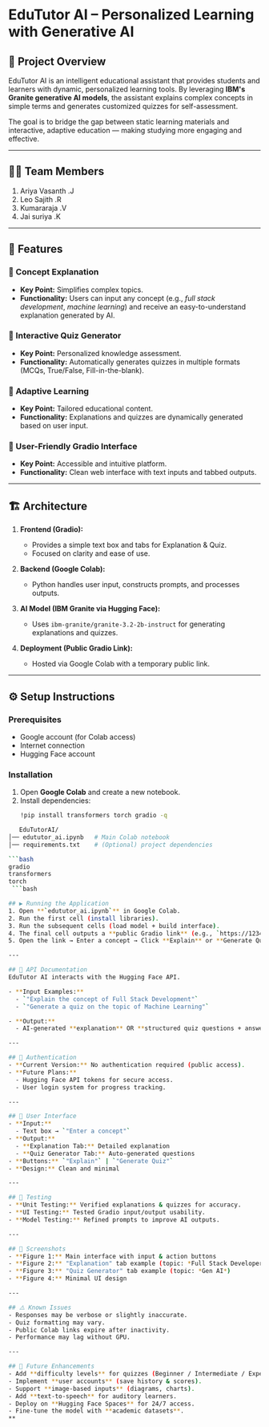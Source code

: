 # EduTutor AI – Personalized Learning with Generative AI

## 📌 Project Overview
EduTutor AI is an intelligent educational assistant that provides students and learners with dynamic, personalized learning tools. By leveraging **IBM's Granite generative AI models**, the assistant explains complex concepts in simple terms and generates customized quizzes for self-assessment.  

The goal is to bridge the gap between static learning materials and interactive, adaptive education — making studying more engaging and effective.

---

## 👨‍💻 Team Members
1. Ariya Vasanth .J  
2. Leo Sajith .R  
3. Kumararaja .V  
4. Jai suriya .K  

---

## 🚀 Features
### 🔹 Concept Explanation
- **Key Point:** Simplifies complex topics.  
- **Functionality:** Users can input any concept (e.g., *full stack development*, *machine learning*) and receive an easy-to-understand explanation generated by AI.  

### 🔹 Interactive Quiz Generator
- **Key Point:** Personalized knowledge assessment.  
- **Functionality:** Automatically generates quizzes in multiple formats (MCQs, True/False, Fill-in-the-blank).  

### 🔹 Adaptive Learning
- **Key Point:** Tailored educational content.  
- **Functionality:** Explanations and quizzes are dynamically generated based on user input.  

### 🔹 User-Friendly Gradio Interface
- **Key Point:** Accessible and intuitive platform.  
- **Functionality:** Clean web interface with text inputs and tabbed outputs.  

---

## 🏗️ Architecture
1. **Frontend (Gradio):**  
   - Provides a simple text box and tabs for Explanation & Quiz.  
   - Focused on clarity and ease of use.  

2. **Backend (Google Colab):**  
   - Python handles user input, constructs prompts, and processes outputs.  

3. **AI Model (IBM Granite via Hugging Face):**  
   - Uses `ibm-granite/granite-3.2-2b-instruct` for generating explanations and quizzes.  

4. **Deployment (Public Gradio Link):**  
   - Hosted via Google Colab with a temporary public link.  

---

## ⚙️ Setup Instructions
### Prerequisites
- Google account (for Colab access)  
- Internet connection  
- Hugging Face account  

### Installation
1. Open **Google Colab** and create a new notebook.  
2. Install dependencies:
   ```bash
   !pip install transformers torch gradio -q

```bash
   EduTutorAI/
│── edututor_ai.ipynb   # Main Colab notebook
│── requirements.txt    # (Optional) project dependencies

```bash
gradio
transformers
torch
 ```bash

## ▶️ Running the Application
1. Open **`edututor_ai.ipynb`** in Google Colab.  
2. Run the first cell (install libraries).  
3. Run the subsequent cells (load model + build interface).  
4. The final cell outputs a **public Gradio link** (e.g., `https://12345.gradio.live`).  
5. Open the link → Enter a concept → Click **Explain** or **Generate Quiz**.  

---

## 📡 API Documentation
EduTutor AI interacts with the Hugging Face API.  

- **Input Examples:**  
  - `"Explain the concept of Full Stack Development"`  
  - `"Generate a quiz on the topic of Machine Learning"`  

- **Output:**  
  - AI-generated **explanation** OR **structured quiz questions + answers**.  

---

## 🔐 Authentication
- **Current Version:** No authentication required (public access).  
- **Future Plans:**  
  - Hugging Face API tokens for secure access.  
  - User login system for progress tracking.  

---

## 🎨 User Interface
- **Input:**  
  - Text box → `"Enter a concept"`  
- **Output:**  
  - **Explanation Tab:** Detailed explanation  
  - **Quiz Generator Tab:** Auto-generated questions  
- **Buttons:** `"Explain"` | `"Generate Quiz"`  
- **Design:** Clean and minimal  

---

## 🧪 Testing
- **Unit Testing:** Verified explanations & quizzes for accuracy.  
- **UI Testing:** Tested Gradio input/output usability.  
- **Model Testing:** Refined prompts to improve AI outputs.  

---

## 📸 Screenshots
- **Figure 1:** Main interface with input & action buttons  
- **Figure 2:** "Explanation" tab example (topic: *Full Stack Developer*)  
- **Figure 3:** "Quiz Generator" tab example (topic: *Gen AI*)  
- **Figure 4:** Minimal UI design  

---

## ⚠️ Known Issues
- Responses may be verbose or slightly inaccurate.  
- Quiz formatting may vary.  
- Public Colab links expire after inactivity.  
- Performance may lag without GPU.  

---

## 🔮 Future Enhancements
- Add **difficulty levels** for quizzes (Beginner / Intermediate / Expert).  
- Implement **user accounts** (save history & scores).  
- Support **image-based inputs** (diagrams, charts).  
- Add **text-to-speech** for auditory learners.  
- Deploy on **Hugging Face Spaces** for 24/7 access.  
- Fine-tune the model with **academic datasets**.  
**

